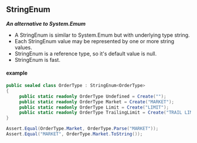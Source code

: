 ## StringEnum&nbsp;&nbsp;

***An alternative to System.Emum***

- A StringEnum is similar to System.Emum but with underlying type string.
- Each StringEnum value may be represented by one or more string values.
- StringEnum is a reference type, so it's default value is null.
- StringEnum is fast.

#### example
```csharp
public sealed class OrderType : StringEnum<OrderType>
{
     public static readonly OrderType Undefined = Create("");
     public static readonly OrderType Market = Create("MARKET");
     public static readonly OrderType Limit = Create("LIMIT");
     public static readonly OrderType TrailingLimit = Create("TRAIL LIMIT");
}

Assert.Equal(OrderType.Market, OrderType.Parse("MARKET"));
Assert.Equal("MARKET", OrderType.Market.ToString());

```
